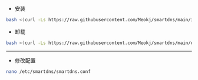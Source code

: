 * 安装
```bash
bash <(curl -Ls https://raw.githubusercontent.com/Meokj/smartdns/main/install_smartdns.sh)
```

* 卸载
```bash
bash <(curl -Ls https://raw.githubusercontent.com/Meokj/smartdns/main/uninstall_smartdns.sh)
```
---

* 修改配置
```bash
nano /etc/smartdns/smartdns.conf
```
